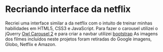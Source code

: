 # Recriando interface da netflix

<div>
    Recriei uma interface similar a da netflix com o intuito de treinar minhas habilidades em HTML5, CSS3 e JavaScript.
    Para fazer o carousel utilizei o jQuerry <a href="https://owlcarousel2.github.io/OwlCarousel2/">Owl Carousel 2</a> e para criar a navbar utilizei <a href="https://getbootstrap.com/">bootstrap</a>
  <a> As imagens dos filmes incluídos neste projetos foram retiradas do Google imagens, Globo, Netflix e Amazon.</a>
</div>
